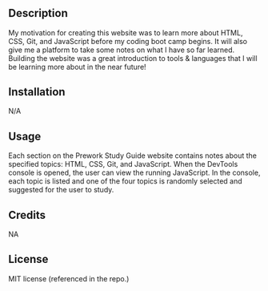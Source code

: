 # <Prework Study Guide Webpage>

## Description

My motivation for creating this website was to learn more about HTML, CSS, Git, and JavaScript before my coding boot camp begins. It will also give me a platform to take some notes on what I have so far learned. Building the website was a great introduction to tools & languages that I will be learning more about in the near future!

## Installation

N/A

## Usage

Each section on the Prework Study Guide website contains notes about the specified topics: HTML, CSS, Git, and JavaScript. When the DevTools console is opened, the user can view the running JavaScript. In the console, each topic is listed and one of the four topics is randomly selected and suggested for the user to study.

## Credits

NA

## License

MIT license (referenced in the repo.)
